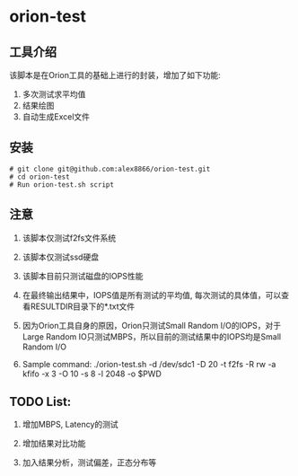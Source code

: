 # orion-test

## 工具介绍

该脚本是在Orion工具的基础上进行的封装，增加了如下功能:
1. 多次测试求平均值
2. 结果绘图
3. 自动生成Excel文件

## 安装

```
# git clone git@github.com:alex8866/orion-test.git
# cd orion-test
# Run orion-test.sh script
```

## 注意

1. 该脚本仅测试f2fs文件系统

2. 该脚本仅测试ssd硬盘

3. 该脚本目前只测试磁盘的IOPS性能

4. 在最终输出结果中，IOPS值是所有测试的平均值, 每次测试的具体值，可以查看RESULTDIR目录下的*.txt文件

5. 因为Orion工具自身的原因，Orion只测试Small Random I/O的IOPS，对于Large Random IO只测试MBPS，所以目前的测试结果中的IOPS均是Small Random I/O

6. Sample command: ./orion-test.sh -d /dev/sdc1 -D 20 -t f2fs -R rw -a kfifo -x 3 -O 10 -s 8 -l 2048 -o $PWD

## TODO List:

1. 增加MBPS, Latency的测试

2. 增加结果对比功能

3. 加入结果分析，测试偏差，正态分布等
